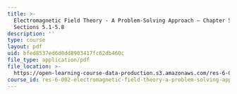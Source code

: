 ```yaml
---
title: >-
  Electromagnetic Field Theory - A Problem-Solving Approach – Chapter 5:
  Sections 5.1-5.8
description: ''
type: course
layout: pdf
uid: bfed8537ed6d0dd8903417fc62db460c
file_type: application/pdf
file_location: >-
  https://open-learning-course-data-production.s3.amazonaws.com/res-6-002-electromagnetic-field-theory-a-problem-solving-approach-spring-2008/bfed8537ed6d0dd8903417fc62db460c_MITRES_6_002S08_chp05_text.pdf
course_id: res-6-002-electromagnetic-field-theory-a-problem-solving-approach-spring-2008
---
```

